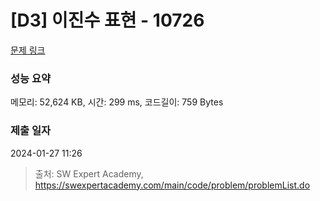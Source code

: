 # [D3] 이진수 표현 - 10726 

[문제 링크](https://swexpertacademy.com/main/code/problem/problemDetail.do?contestProbId=AXRSXf_a9qsDFAXS) 

### 성능 요약

메모리: 52,624 KB, 시간: 299 ms, 코드길이: 759 Bytes

### 제출 일자

2024-01-27 11:26



> 출처: SW Expert Academy, https://swexpertacademy.com/main/code/problem/problemList.do